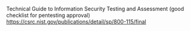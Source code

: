 Technical Guide to Information Security Testing and Assessment (good checklist for pentesting approval)
https://csrc.nist.gov/publications/detail/sp/800-115/final
